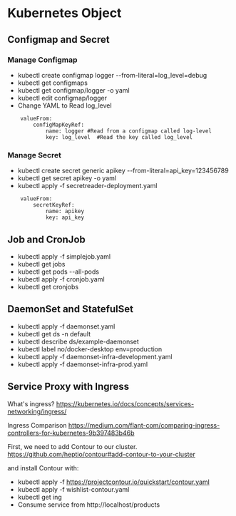 # Kubernetes Object
## Configmap and Secret
### Manage Configmap
* kubectl create configmap logger --from-literal=log_level=debug
* kubectl get configmaps
* kubectl get configmap/logger -o yaml
* kubectl edit configmap/logger
* Change YAML to Read log_level

```
    valueFrom:
        configMapKeyRef:
            name: logger #Read from a configmap called log-level
            key: log_level  #Read the key called log_level
```

### Manage Secret
* kubectl create secret generic apikey --from-literal=api_key=123456789
* kubectl get secret apikey -o yaml
* kubectl apply -f secretreader-deployment.yaml

```
    valueFrom:
        secretKeyRef:
            name: apikey
            key: api_key
```

## Job and CronJob
* kubectl apply -f simplejob.yaml
* kubectl get jobs
* kubectl get pods --all-pods
* kubectl apply -f cronjob.yaml
* kubectl get cronjobs

## DaemonSet and StatefulSet
* kubectl apply -f daemonset.yaml
* kubectl get ds -n default
* kubectl describe ds/example-daemonset
* kubectl label no/docker-desktop env=production
* kubectl apply -f daemonset-infra-development.yaml
* kubectl apply -f daemonset-infra-prod.yaml

## Service Proxy with Ingress
What's ingress?
https://kubernetes.io/docs/concepts/services-networking/ingress/

Ingress Comparison
https://medium.com/flant-com/comparing-ingress-controllers-for-kubernetes-9b397483b46b

First, we need to add Contour to our cluster.
https://github.com/heptio/contour#add-contour-to-your-cluster

and install Contour with:

* kubectl apply -f https://projectcontour.io/quickstart/contour.yaml
* kubectl apply -f wishlist-contour.yaml
* kubectl get ing
* Consume service from http://localhost/products